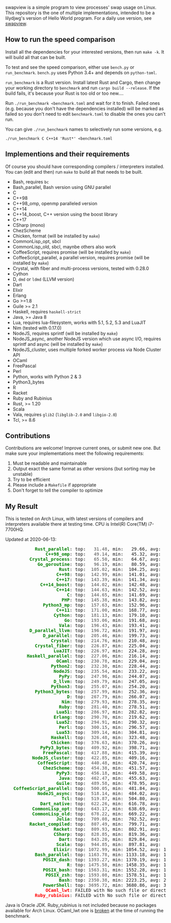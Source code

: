 swapview is a simple program to view processes' swap usage on Linux. This repository is the one of multiple implementations, intended to be a lilydjwg's version of Hello World program. For a daily use version, see [swapview](https://github.com/lilydjwg/swapview).

How to run the speed comparison
----

Install all the dependencies for your interested versions, then run `make -k`. It will build all that can be built.

To test and see the speed comparison, either use `bench.py` or `run_benchmark`. `bench.py` uses Python 3.4+ and depends on `python-toml`.

`run_benchmark` is a Rust version. Install latest Rust and Cargo, then change your working directory to `benchmark` and run `cargo build --release`. If the build fails, it's because your Rust is too old or too new....

Run `./run_benchmark <benchmark.toml` and wait for it to finish. Failed ones (e.g. because you don't have the dependencies installed) will be marked as failed so you don't need to edit `benchmark.toml` to disable the ones you can't run.

You can give `./run_benchmark` names to selectively run some versions, e.g.

    ./run_benchmark C C++14 'Rust*' <benchmark.toml

Implementions and their requirements
----

Of course you should have corresponding compilers / interpreters installed.
You can (edit and then) run `make` to build all that needs to be built.

* Bash, requires `bc`
* Bash_parallel, Bash version using GNU parallel
* C
* C++98
* C++98_omp, openmp paralleled version
* C++14
* C++14_boost, C++ version using the boost library
* C++17
* CSharp (mono)
* ChezScheme
* Chicken, format (will be installed by `make`)
* CommonLisp_opt, sbcl
* CommonLisp_old, sbcl, maynbe others also work
* CoffeeScript, requires promise (will be installed by `make`)
* CoffeeScript_parallel, a parallel version, requires promise (will be installed by `make`)
* Crystal, with fiber and multi-process versions, tested with 0.28.0
* Cython
* D, `dmd` or `ldmd` (LLVM version)
* Dart
* Elixir
* Erlang
* Go >=1.8
* Guile >= 2.1
* Haskell, requires `haskell-strict`
* Java, >= Java 8
* Lua, requires lua-filesystem, works with 5.1, 5.2, 5.3 and LuaJIT
* Nim (tested with 0.17.0)
* NodeJS, requires sprintf (will be installed by `make`)
* NodeJS_async, another NodeJS version which use async I/O, requires sprintf and async (will be installed by `make`)
* NodeJS_cluster, uses multiple forked worker process via Node Cluster API
* OCaml
* FreePascal
* Perl
* Python, works with Python 2 & 3
* Python3_bytes
* R
* Racket
* Ruby and Rubinius
* Rust, >= 1.20
* Scala
* Vala, requires `glib2` (`libglib-2.0` and `libgio-2.0`)
* Tcl, >= 8.6

Contributions
----

Contributions are welcome! Improve current ones, or submit new one. But make
sure your implementations meet the following requirements:

1. Must be readable and maintainable
2. Output exact the same format as other versions (but sorting may be
   unstable)
3. Try to be efficient
4. Please include a `Makefile` if appropriate
5. Don't forget to tell the compiler to optimize

My Result
----

This is tested on Arch Linux, with latest versions of compilers and interpreters available there at testing time. CPU is Intel(R) Core(TM) i7-7700HQ.

Updated at 2020-06-13:

<pre>
<span style="font-weight:bold;color:green;">           Rust_parallel</span>: top: <span style="font-weight:bold;color:gray;">  31.48</span>, min:   29.66, avg:   32.83, max:   36.90, mdev:    1.86, cnt:  20
<span style="font-weight:bold;color:green;">               C++98_omp</span>: top: <span style="font-weight:bold;color:gray;">  49.14</span>, min:   45.32, avg:   53.43, max:   72.15, mdev:    6.00, cnt:  20
<span style="font-weight:bold;color:green;">         Crystal_process</span>: top: <span style="font-weight:bold;color:gray;">  65.50</span>, min:   64.67, avg:   69.53, max:   90.86, mdev:    6.32, cnt:  20
<span style="font-weight:bold;color:green;">            Go_goroutine</span>: top: <span style="font-weight:bold;color:gray;">  96.19</span>, min:   80.59, avg:  107.33, max:  152.03, mdev:   15.97, cnt:  20
<span style="font-weight:bold;color:green;">                    Rust</span>: top: <span style="font-weight:bold;color:gray;"> 105.02</span>, min:  104.25, avg:  106.21, max:  109.86, mdev:    1.64, cnt:  20
<span style="font-weight:bold;color:green;">                   C++98</span>: top: <span style="font-weight:bold;color:gray;"> 142.99</span>, min:  141.01, avg:  145.01, max:  151.68, mdev:    2.62, cnt:  20
<span style="font-weight:bold;color:green;">                   C++17</span>: top: <span style="font-weight:bold;color:gray;"> 143.39</span>, min:  141.34, avg:  145.20, max:  149.27, mdev:    2.15, cnt:  20
<span style="font-weight:bold;color:green;">             C++14_boost</span>: top: <span style="font-weight:bold;color:gray;"> 144.02</span>, min:  142.48, avg:  147.36, max:  161.02, mdev:    4.98, cnt:  20
<span style="font-weight:bold;color:green;">                   C++14</span>: top: <span style="font-weight:bold;color:gray;"> 144.63</span>, min:  142.52, avg:  146.46, max:  151.17, mdev:    2.27, cnt:  20
<span style="font-weight:bold;color:green;">                       C</span>: top: <span style="font-weight:bold;color:gray;"> 144.65</span>, min:  141.69, avg:  152.78, max:  191.49, mdev:   11.96, cnt:  20
<span style="font-weight:bold;color:green;">                     PHP</span>: top: <span style="font-weight:bold;color:gray;"> 145.38</span>, min:  143.82, avg:  147.61, max:  156.60, mdev:    3.28, cnt:  20
<span style="font-weight:bold;color:green;">              Python3_mp</span>: top: <span style="font-weight:bold;color:gray;"> 157.63</span>, min:  152.96, avg:  160.75, max:  167.09, mdev:    3.74, cnt:  20
<span style="font-weight:bold;color:green;">                   C++11</span>: top: <span style="font-weight:bold;color:gray;"> 171.00</span>, min:  168.77, avg:  172.47, max:  181.06, mdev:    2.43, cnt:  20
<span style="font-weight:bold;color:green;">                  Cython</span>: top: <span style="font-weight:bold;color:gray;"> 181.13</span>, min:  179.10, avg:  183.45, max:  192.59, mdev:    2.98, cnt:  20
<span style="font-weight:bold;color:green;">                      Go</span>: top: <span style="font-weight:bold;color:gray;"> 193.06</span>, min:  191.68, avg:  195.08, max:  201.55, mdev:    2.64, cnt:  20
<span style="font-weight:bold;color:green;">                    Vala</span>: top: <span style="font-weight:bold;color:gray;"> 196.43</span>, min:  193.41, avg:  200.22, max:  212.19, mdev:    4.70, cnt:  20
<span style="font-weight:bold;color:green;">         D_parallel_llvm</span>: top: <span style="font-weight:bold;color:gray;"> 196.72</span>, min:  191.97, avg:  200.57, max:  213.42, mdev:    5.15, cnt:  20
<span style="font-weight:bold;color:green;">              D_parallel</span>: top: <span style="font-weight:bold;color:gray;"> 205.46</span>, min:  199.73, avg:  208.67, max:  216.93, mdev:    4.29, cnt:  20
<span style="font-weight:bold;color:green;">                 Crystal</span>: top: <span style="font-weight:bold;color:gray;"> 214.76</span>, min:  210.48, avg:  217.29, max:  224.11, mdev:    3.25, cnt:  20
<span style="font-weight:bold;color:green;">           Crystal_fiber</span>: top: <span style="font-weight:bold;color:gray;"> 226.87</span>, min:  225.04, avg:  233.10, max:  272.75, mdev:   12.50, cnt:  20
<span style="font-weight:bold;color:green;">                  LuaJIT</span>: top: <span style="font-weight:bold;color:gray;"> 226.97</span>, min:  224.28, avg:  231.18, max:  240.60, mdev:    4.86, cnt:  20
<span style="font-weight:bold;color:green;">        Haskell_parallel</span>: top: <span style="font-weight:bold;color:gray;"> 227.06</span>, min:  216.14, avg:  235.88, max:  260.16, mdev:   11.77, cnt:  20
<span style="font-weight:bold;color:green;">                   OCaml</span>: top: <span style="font-weight:bold;color:gray;"> 230.78</span>, min:  229.04, avg:  233.81, max:  242.57, mdev:    3.83, cnt:  20
<span style="font-weight:bold;color:green;">                 Python2</span>: top: <span style="font-weight:bold;color:gray;"> 232.30</span>, min:  228.44, avg:  235.14, max:  245.36, mdev:    3.79, cnt:  20
<span style="font-weight:bold;color:green;">                  NodeJS</span>: top: <span style="font-weight:bold;color:gray;"> 235.54</span>, min:  233.22, avg:  239.51, max:  254.48, mdev:    5.11, cnt:  20
<span style="font-weight:bold;color:green;">                    PyPy</span>: top: <span style="font-weight:bold;color:gray;"> 247.96</span>, min:  244.07, avg:  253.04, max:  285.93, mdev:    8.61, cnt:  20
<span style="font-weight:bold;color:green;">                  D_llvm</span>: top: <span style="font-weight:bold;color:gray;"> 249.79</span>, min:  247.05, avg:  259.87, max:  312.30, mdev:   17.22, cnt:  20
<span style="font-weight:bold;color:green;">                 Python3</span>: top: <span style="font-weight:bold;color:gray;"> 255.07</span>, min:  254.20, avg:  260.64, max:  281.31, mdev:    7.91, cnt:  20
<span style="font-weight:bold;color:green;">           Python3_bytes</span>: top: <span style="font-weight:bold;color:gray;"> 257.99</span>, min:  252.36, avg:  265.09, max:  289.54, mdev:   10.23, cnt:  20
<span style="font-weight:bold;color:green;">                       D</span>: top: <span style="font-weight:bold;color:gray;"> 267.79</span>, min:  266.07, avg:  272.18, max:  301.44, mdev:    7.70, cnt:  20
<span style="font-weight:bold;color:green;">                     Nim</span>: top: <span style="font-weight:bold;color:gray;"> 279.93</span>, min:  278.35, avg:  286.19, max:  314.88, mdev:    8.93, cnt:  20
<span style="font-weight:bold;color:green;">                    Ruby</span>: top: <span style="font-weight:bold;color:gray;"> 281.40</span>, min:  278.51, avg:  285.42, max:  296.61, mdev:    5.06, cnt:  20
<span style="font-weight:bold;color:green;">                   Lua51</span>: top: <span style="font-weight:bold;color:gray;"> 286.97</span>, min:  282.82, avg:  292.06, max:  316.65, mdev:    7.19, cnt:  20
<span style="font-weight:bold;color:green;">                  Erlang</span>: top: <span style="font-weight:bold;color:gray;"> 290.70</span>, min:  219.62, avg:  329.77, max:  393.73, mdev:   51.76, cnt:  20
<span style="font-weight:bold;color:green;">                   Lua52</span>: top: <span style="font-weight:bold;color:gray;"> 294.91</span>, min:  290.32, avg:  300.19, max:  322.82, mdev:    7.16, cnt:  20
<span style="font-weight:bold;color:green;">                    Perl</span>: top: <span style="font-weight:bold;color:gray;"> 300.15</span>, min:  296.57, avg:  307.49, max:  323.94, mdev:    8.76, cnt:  20
<span style="font-weight:bold;color:green;">                   Lua53</span>: top: <span style="font-weight:bold;color:gray;"> 309.14</span>, min:  304.81, avg:  314.05, max:  332.84, mdev:    6.66, cnt:  20
<span style="font-weight:bold;color:green;">                 Haskell</span>: top: <span style="font-weight:bold;color:gray;"> 326.48</span>, min:  323.48, avg:  331.62, max:  346.78, mdev:    6.34, cnt:  20
<span style="font-weight:bold;color:green;">                 Chicken</span>: top: <span style="font-weight:bold;color:gray;"> 376.63</span>, min:  370.26, avg:  382.90, max:  426.14, mdev:   11.16, cnt:  20
<span style="font-weight:bold;color:green;">             PyPy3_bytes</span>: top: <span style="font-weight:bold;color:gray;"> 409.92</span>, min:  398.71, avg:  422.03, max:  468.93, mdev:   17.08, cnt:  20
<span style="font-weight:bold;color:green;">              FreePascal</span>: top: <span style="font-weight:bold;color:gray;"> 417.88</span>, min:  415.39, avg:  423.13, max:  453.09, mdev:    8.20, cnt:  20
<span style="font-weight:bold;color:green;">          NodeJS_cluster</span>: top: <span style="font-weight:bold;color:gray;"> 422.85</span>, min:  409.16, avg:  430.56, max:  444.07, mdev:    9.24, cnt:  20
<span style="font-weight:bold;color:green;">            CoffeeScript</span>: top: <span style="font-weight:bold;color:gray;"> 440.48</span>, min:  420.74, avg:  469.86, max:  555.34, mdev:   38.53, cnt:  20
<span style="font-weight:bold;color:green;">              ChezScheme</span>: top: <span style="font-weight:bold;color:gray;"> 454.38</span>, min:  451.57, avg:  459.67, max:  471.25, mdev:    6.15, cnt:  20
<span style="font-weight:bold;color:green;">                   PyPy3</span>: top: <span style="font-weight:bold;color:gray;"> 456.18</span>, min:  449.58, avg:  474.78, max:  521.61, mdev:   22.42, cnt:  20
<span style="font-weight:bold;color:green;">                    Java</span>: top: <span style="font-weight:bold;color:gray;"> 462.47</span>, min:  455.63, avg:  468.49, max:  478.00, mdev:    6.90, cnt:  20
<span style="font-weight:bold;color:green;">                   Guile</span>: top: <span style="font-weight:bold;color:gray;"> 489.58</span>, min:  478.95, avg:  499.54, max:  529.63, mdev:   13.28, cnt:  20
<span style="font-weight:bold;color:green;">   CoffeeScript_parallel</span>: top: <span style="font-weight:bold;color:gray;"> 500.05</span>, min:  481.84, avg:  524.93, max:  588.15, mdev:   30.29, cnt:  20
<span style="font-weight:bold;color:green;">            NodeJS_async</span>: top: <span style="font-weight:bold;color:gray;"> 518.14</span>, min:  484.02, avg:  548.72, max:  619.11, mdev:   36.99, cnt:  20
<span style="font-weight:bold;color:green;">                     Tcl</span>: top: <span style="font-weight:bold;color:gray;"> 519.87</span>, min:  504.80, avg:  529.65, max:  553.50, mdev:   12.06, cnt:  20
<span style="font-weight:bold;color:green;">             Dart_native</span>: top: <span style="font-weight:bold;color:gray;"> 622.26</span>, min:  616.78, avg:  634.25, max:  675.66, mdev:   16.27, cnt:  20
<span style="font-weight:bold;color:green;">          CommonLisp_opt</span>: top: <span style="font-weight:bold;color:gray;"> 643.17</span>, min:  638.69, avg:  654.79, max:  697.46, mdev:   14.71, cnt:  20
<span style="font-weight:bold;color:green;">          CommonLisp_old</span>: top: <span style="font-weight:bold;color:gray;"> 678.22</span>, min:  669.22, avg:  688.15, max:  701.31, mdev:   11.21, cnt:  20
<span style="font-weight:bold;color:green;">                   Julia</span>: top: <span style="font-weight:bold;color:gray;"> 709.08</span>, min:  702.52, avg:  721.52, max:  753.88, mdev:   15.30, cnt:  20
<span style="font-weight:bold;color:green;">         Racket_compiled</span>: top: <span style="font-weight:bold;color:gray;"> 807.49</span>, min:  799.71, avg:  820.90, max:  852.44, mdev:   15.17, cnt:  20
<span style="font-weight:bold;color:green;">                  Racket</span>: top: <span style="font-weight:bold;color:gray;"> 809.93</span>, min:  802.91, avg:  837.35, max:  970.74, mdev:   46.79, cnt:  20
<span style="font-weight:bold;color:green;">                  CSharp</span>: top: <span style="font-weight:bold;color:gray;"> 828.85</span>, min:  819.36, avg:  843.39, max:  905.66, mdev:   19.79, cnt:  20
<span style="font-weight:bold;color:green;">                    Dart</span>: top: <span style="font-weight:bold;color:gray;"> 843.20</span>, min:  829.84, avg:  861.74, max:  949.99, mdev:   27.52, cnt:  20
<span style="font-weight:bold;color:green;">                   Scala</span>: top: <span style="font-weight:bold;color:gray;"> 944.85</span>, min:  897.81, avg:  996.39, max: 1122.12, mdev: 4186.68, cnt:  20
<span style="font-weight:bold;color:green;">                  Elixir</span>: top: <span style="font-weight:bold;color:gray;">1072.99</span>, min: 1054.52, avg: 1096.13, max: 1242.46, mdev: 4186.40, cnt:  20
<span style="font-weight:bold;color:green;">           Bash_parallel</span>: top: <span style="font-weight:bold;color:gray;">1163.78</span>, min: 1133.18, avg: 1219.09, max: 1340.50, mdev: 4186.69, cnt:  20
<span style="font-weight:bold;color:green;">              POSIX_dash</span>: top: <span style="font-weight:bold;color:gray;">1393.27</span>, min: 1370.19, avg: 1412.92, max: 1461.04, mdev: 4074.64, cnt:  20
<span style="font-weight:bold;color:green;">                       R</span>: top: <span style="font-weight:bold;color:gray;">1475.58</span>, min: 1458.35, avg: 1498.45, max: 1583.44, mdev: 4074.68, cnt:  20
<span style="font-weight:bold;color:green;">              POSIX_bash</span>: top: <span style="font-weight:bold;color:gray;">1563.31</span>, min: 1552.28, avg: 1574.53, max: 1605.96, mdev: 4074.59, cnt:  20
<span style="font-weight:bold;color:green;">               POSIX_zsh</span>: top: <span style="font-weight:bold;color:gray;">1593.08</span>, min: 1578.51, avg: 1620.55, max: 1719.31, mdev: 4062.81, cnt:  19
<span style="font-weight:bold;color:green;">                    Bash</span>: top: <span style="font-weight:bold;color:gray;">2350.38</span>, min: 2223.25, avg: 2506.19, max: 2867.53, mdev: 3579.59, cnt:  13
<span style="font-weight:bold;color:green;">              PowerShell</span>: top: <span style="font-weight:bold;color:gray;">3695.72</span>, min: 3680.86, avg: 3755.14, max: 3893.89, mdev: 2148.64, cnt:   8
<span style="font-weight:bold;color:red;">               OCaml_lwt</span>: FAILED with No such file or directory (os error 2)
<span style="font-weight:bold;color:red;">           Ruby_rubinius</span>: FAILED with No such file or directory (os error 2)
</pre>

Java is Oracle JDK. Ruby_rubinius is not included because no packages available for Arch Linux. OCaml_lwt one is [broken](https://github.com/lilydjwg/swapview/tree/master/broken) at the time of running the benchmark.
